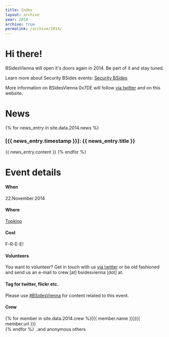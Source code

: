 ```yaml
---
title: Index
layout: archive
year: 2014
archive: true
permalink: /archive/2014/
---
```

# Hi there!
BSidesVienna will open it's doors again in 2014. Be part of it and stay tuned.

Learn more about Security BSides events: [Security BSides](http://www.securitybsides.com/)

More information on BSidesVienna 0x7DE will follow [via twitter](https://twitter.com/BSidesVienna) and on this website.


# News

{% for news_entry in site.data.2014.news %}
### [{{ news_entry.timestamp }}]: {{ news_entry.title }}
{{ news_entry.content }}
{% endfor %}


# Event details
#### When
22.November.2014

#### Where
[Topkino](/archive/2014/venue/)

#### Cost
F-R-E-E!

#### Volunteers
You want to volunteer? Get in touch with us [via twitter](https://twitter.com/BSidesVienna)
or be old fashioned and send us an e-mail to crew [at] bsidesvienna [dot] at.

#### Tag for twitter, flickr etc.
Please use [#BSidesVienna](https://twitter.com/search?q=bsidesvienna) for content related to this event.

#### Crew
{% for member in site.data.2014.crew %}[{{ member.name }}]({{ member.url }})<br />{% endfor %}
..and anonymous others
